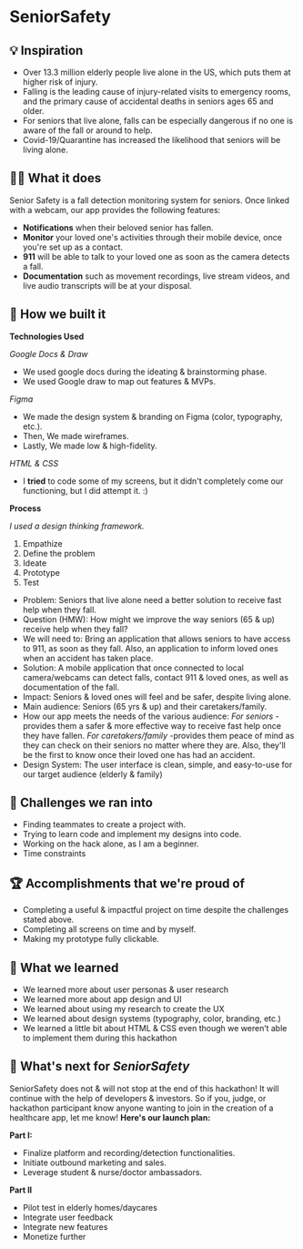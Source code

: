 # SeniorSafety
## 💡 Inspiration

* Over 13.3 million elderly people live alone in the US, which puts them at higher risk of injury.
* Falling is the leading cause of injury-related visits to emergency rooms, and the primary cause of accidental deaths in seniors ages 65 and older.
* For seniors that live alone, falls can be especially dangerous if no one is aware of the fall or around to help. 
* Covid-19/Quarantine has increased the likelihood that seniors will be living alone.

## 👴📱 What it does

Senior Safety is a fall detection monitoring system for seniors. Once linked with a webcam, our app provides the following features:
* **Notifications** when their beloved senior has fallen.
* **Monitor** your loved one's activities through their mobile device, once you're set up as a contact.
* **911** will be able to talk to your loved one as soon as the camera detects a fall.
* **Documentation** such as movement recordings, live stream videos, and live audio transcripts will be at your disposal.

## 🔨 How we built it

**Technologies Used**

_Google Docs & Draw_
* We used google docs during the ideating & brainstorming phase.
* We used Google draw to map out features & MVPs.

_Figma_
* We made the design system & branding on Figma (color, typography, etc.).
* Then, We made wireframes.
* Lastly, We made low & high-fidelity.

_HTML & CSS_
* I **tried** to code some of my screens, but it didn't completely come our functioning, but I did attempt it. :)

**Process**

_I used a design thinking framework._

1. Empathize
2. Define the problem
3. Ideate
4. Prototype
5. Test

* Problem: Seniors that live alone need a better solution to receive fast help when they fall.
* Question (HMW): How might we improve the way seniors (65 & up) receive help when they fall?
* We will need to: Bring an application that allows seniors to have access to 911, as soon as they fall. Also, an application to inform loved ones when an accident has taken place.
* Solution: A mobile application that once connected to local camera/webcams can detect falls, contact 911 & loved ones, as well as documentation of the fall.
* Impact: Seniors & loved ones will feel and be safer, despite living alone.
* Main audience: Seniors (65 yrs & up) and their caretakers/family.
* How our app meets the needs of the various audience: *For seniors* -provides them a safer & more effective way to receive fast help once they have fallen. *For caretakers/family* -provides them peace of mind as they can check on their seniors no matter where they are. Also, they'll be the first to know once their loved one has had an accident.
* Design System: The user interface is clean, simple, and easy-to-use for our target audience (elderly & family)

## 😤 Challenges we ran into

* Finding teammates to create a project with.
* Trying to learn code and implement my designs into code.
* Working on the hack alone, as I am a beginner.
* Time constraints

## 🏆 Accomplishments that we're proud of

* Completing a useful & impactful project on time despite the challenges stated above.
* Completing all screens on time and by myself.
* Making my prototype fully clickable.

## 📖 What we learned

* We learned more about user personas & user research
* We learned more about app design and UI
* We learned about using my research to create the UX
* We learned about design systems (typography, color, branding, etc.)
* We learned a little bit about HTML & CSS even though we weren’t able to implement them during this hackathon

## 🚀 What's next for _SeniorSafety_

SeniorSafety does not & will not stop at the end of this hackathon! It will continue with the help of developers & investors. So if you, judge, or hackathon participant know anyone wanting to join in the creation of a healthcare app, let me know! **Here's our launch plan:**

**Part I:**

* Finalize platform and recording/detection functionalities.
* Initiate outbound marketing and sales.
* Leverage student & nurse/doctor ambassadors.

**Part II**
* Pilot test in elderly homes/daycares
* Integrate user feedback
* Integrate new features
* Monetize further
